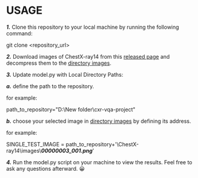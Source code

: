 # USAGE
***1.*** Clone this repository to your local machine by running the following command:

git clone <repository_url>

***2.*** Download images of ChestX-ray14 from this [released page](https://nihcc.app.box.com/v/ChestXray-NIHCC) and decompress them to the [directory images](https://github.com/Sinusealpha/cxr-vqa-project/tree/main/ChestX-ray14/images).

***3.*** Update model.py with Local Directory Paths:

***a.*** define the path to the repository.

for example:

path_to_repository="D:\\New folder\\cxr-vqa-project"

***b.*** choose your selected image in  [directory images](https://github.com/Sinusealpha/cxr-vqa-project/tree/main/ChestX-ray14/images) by defining its address.

for example:

SINGLE_TEST_IMAGE = path_to_repository+'\\ChestX-ray14\\images\\***00000003_001.png***'

***4.*** Run the model.py script on your machine to view the results. Feel free to ask any questions afterward. 😀



